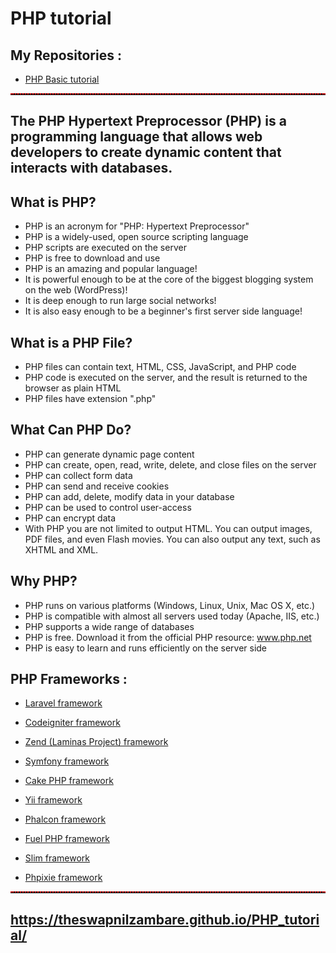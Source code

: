 # PHP tutorial


## My Repositories :

- <a href="https://theswapnilzambare.github.io/PHP_tutorial/php_basic/">PHP Basic tutorial</a> 


<hr style="border-top: 2px dotted red;">

## The PHP Hypertext Preprocessor (PHP) is a programming language that allows web developers to create dynamic content that interacts with databases.


## What is PHP?
- PHP is an acronym for "PHP: Hypertext Preprocessor"
- PHP is a widely-used, open source scripting language
- PHP scripts are executed on the server
- PHP is free to download and use
- PHP is an amazing and popular language!
- It is powerful enough to be at the core of the biggest blogging system on the web (WordPress)!
- It is deep enough to run large social networks!
- It is also easy enough to be a beginner's first server side language!

## What is a PHP File?
- PHP files can contain text, HTML, CSS, JavaScript, and PHP code
- PHP code is executed on the server, and the result is returned to the browser as plain HTML
- PHP files have extension ".php"


## What Can PHP Do?
- PHP can generate dynamic page content
- PHP can create, open, read, write, delete, and close files on the server
- PHP can collect form data
- PHP can send and receive cookies
- PHP can add, delete, modify data in your database
- PHP can be used to control user-access
- PHP can encrypt data
- With PHP you are not limited to output HTML. You can output images, PDF files, and even Flash movies. You can also output any text, such as XHTML and XML.

## Why PHP?
- PHP runs on various platforms (Windows, Linux, Unix, Mac OS X, etc.)
- PHP is compatible with almost all servers used today (Apache, IIS, etc.)
- PHP supports a wide range of databases
- PHP is free. Download it from the official PHP resource: www.php.net
- PHP is easy to learn and runs efficiently on the server side


## PHP Frameworks :
-  <a href="https://laravel.com/" target="_blank">Laravel framework</a>

-  <a href="https://codeigniter.com/" target="_blank">Codeigniter framework</a>

-  <a href="https://framework.zend.com/" target="_blank">Zend (Laminas Project) framework</a>

-  <a href="https://symfony.com/" target="_blank">Symfony framework</a>

-  <a href="https://cakephp.org/" target="_blank">Cake PHP framework</a>

-  <a href="https://www.yiiframework.com/" target="_blank">Yii framework</a>

-  <a href="https://phalcon.io/en-us" target="_blank">Phalcon framework</a>

-  <a href="https://fuelphp.com/" target="_blank">Fuel PHP framework</a>

-  <a href="https://www.slimframework.com/" target="_blank">Slim framework</a>

-  <a href="https://phpixie.com/" target="_blank">Phpixie framework</a>




<hr style="border-top: 2px dotted red;">


## <a href="https://theswapnilzambare.github.io/PHP_tutorial/" target="_blank">https://theswapnilzambare.github.io/PHP_tutorial/</a>
